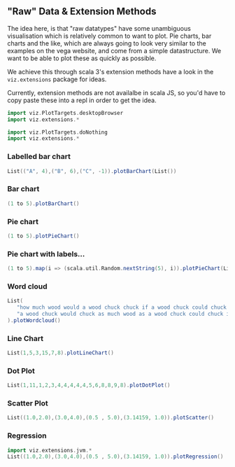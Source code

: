 
## "Raw" Data & Extension Methods

The idea here, is that "raw datatypes" have some unambiguous visualisation which is relatively common to want to plot. Pie charts, bar charts and the like, which are always going to look very similar to the examples on the vega website, and come from a simple datastructure. We want to be able to plot these as quickly as possible. 

We achieve this through scala 3's extension methods have a look in the ```viz.extensions``` package for ideas. 

Currently, extension methods are not availalbe in scala JS, so you'd have to copy paste these into a repl in order to get the idea.

```scala mdoc
import viz.PlotTargets.desktopBrowser
import viz.extensions.*
```

```scala mdoc:invisible:reset
import viz.PlotTargets.doNothing
import viz.extensions.*
```

### Labelled bar chart
```scala
List(("A", 4),("B", 6),("C", -1)).plotBarChart(List())
```

### Bar chart
```scala
(1 to 5).plotBarChart()
```

### Pie chart
```scala
(1 to 5).plotPieChart()
```

### Pie chart with labels... 
```scala
(1 to 5).map(i => (scala.util.Random.nextString(5), i)).plotPieChart(List())
```
### Word cloud
```scala
List(
   "how much wood would a wood chuck chuck if a wood chuck could chuck wood", 
   "a wood chuck would chuck as much wood as a wood chuck could chuck if a wood chuck could chuck wood"
).plotWordcloud()
```

### Line Chart
```scala
List(1,5,3,15,7,8).plotLineChart()
```
### Dot Plot
```scala
List(1,11,1,2,3,4,4,4,4,4,5,6,8,8,9,8).plotDotPlot()
```
### Scatter Plot
```scala
List((1.0,2.0),(3.0,4.0),(0.5 , 5.0),(3.14159, 1.0)).plotScatter()
```
### Regression
```scala
import viz.extensions.jvm.*
List((1.0,2.0),(3.0,4.0),(0.5 , 5.0),(3.14159, 1.0)).plotRegression()
```
